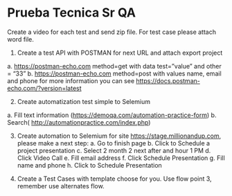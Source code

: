 # Prueba Tecnica Sr QA

Create a video for each test and send zip file. For test case please attach word file.

1.	Create a test API with POSTMAN for next URL and attach export project

a.	https://postman-echo.com method=get with data test=”value” and other = “33”
b.	https://postman-echo.com method=post with values name, email and phone for more information you can see https://docs.postman-echo.com/?version=latest

2.	Create automatization test simple to Selemium 

a.	Fill text information (https://demoqa.com/automation-practice-form)
b.	Search( http://automationpractice.com/index.php)

3.	Create automation to Selemium for site https://stage.millionandup.com, please make a next step:
a.	Go to finish page
b.	Click to Schedule a project presentation 
c.	Select 2 month 2 next after and hour 1 PM 
d.	Click Video Call 
e.	Fill email address
f.	Click Schedule Presentation 
g.	Fill name and phone 
h.	Click to Schedule Presentation

4.	Create a Test Cases with template choose for you. Use flow point 3, remember use alternates flow. 
